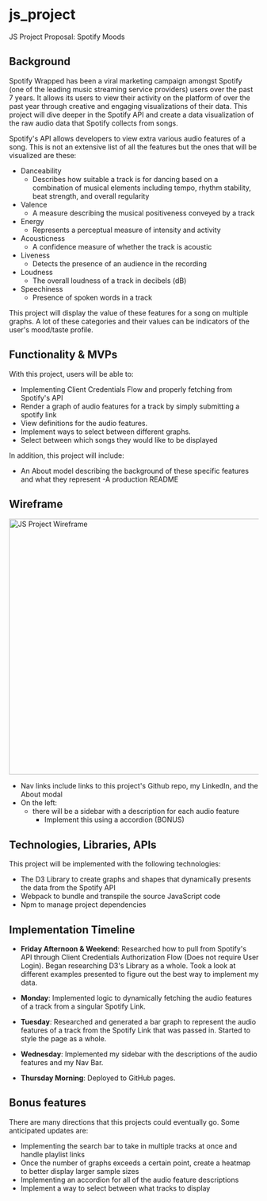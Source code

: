 # js_project

JS Project Proposal: Spotify Moods

## Background ##

Spotify Wrapped has been a viral marketing campaign amongst Spotify (one of the leading music streaming service providers) users over the past 7 years. It allows its users to view their activity on the platform of over the past year through creative 
and engaging visualizations of their data. This project will dive deeper in the Spotify API and create a data visualization of the raw audio data that Spotify collects from songs. 

Spotify's API allows developers to view extra various audio features of a song. This is not an extensive list of all the features but the ones that will be visualized are these:

- Danceability
   - Describes how suitable a track is for dancing based on a combination of musical elements including tempo, rhythm stability, beat strength, and overall regularity
- Valence
   - A measure describing the musical positiveness conveyed by a track
- Energy
   - Represents a perceptual measure of intensity and activity
- Acousticness
   - A confidence measure of whether the track is acoustic
- Liveness
   - Detects the presence of an audience in the recording
- Loudness
   - The overall loudness of a track in decibels (dB)
- Speechiness
   - Presence of spoken words in a track


This project will display the value of these features for a song on multiple graphs. A lot of these categories and their values can be indicators of the user's mood/taste profile. 

## Functionality & MVPs ##

With this project, users will be able to: 
- Implementing Client Credentials Flow and properly fetching from Spotify's API
- Render a graph of audio features for a track by simply submitting a spotify link
- View definitions for the audio features. 
- Implement ways to select between different graphs. 
- Select between which songs they would like to be displayed

In addition, this project will include:
- An About model describing the background of these specific features and what they represent
-A production README

## Wireframe ##

  <img width="515" alt="JS Project Wireframe" src="https://user-images.githubusercontent.com/116222606/224135459-064283e9-fa37-4a13-b61a-3a4dad696c54.png">


- Nav links include links to this project's Github repo, my LinkedIn, and the About modal
- On the left:
   - there will be a sidebar with a description for each audio feature
      - Implement this using a accordion (BONUS)

## Technologies, Libraries, APIs ##

This project will be implemented with the following technologies:
- The D3 Library to create graphs and shapes that dynamically presents the data from the Spotify API
- Webpack to bundle and transpile the source JavaScript code
- Npm to manage project dependencies

## Implementation Timeline ##

- **Friday Afternoon & Weekend**: Researched how to pull from Spotify's API through Client Credentials Authorization Flow (Does not require User Login). Began researching D3's Library as a whole. Took a look at different examples presented to figure out the best way to implement my data.

- **Monday**: Implemented logic to dynamically fetching the audio features of a track from a singular Spotify Link. 

- **Tuesday**: Researched and generated a bar graph to represent the audio features of a track from the Spotify Link that was passed in. Started to style the page as a whole.


- **Wednesday**: Implemented my sidebar with the descriptions of the audio features and my Nav Bar.

- **Thursday Morning**: Deployed to GitHub pages.

## Bonus features ##
There are many directions that this projects could eventually go. Some anticipated updates are:
- Implementing the search bar to take in multiple tracks at once and handle playlist links
- Once the number of graphs exceeds a certain point, create a heatmap to better display larger sample sizes
- Implementing an accordion for all of the audio feature descriptions
- Implement a way to select between what tracks to display

 

